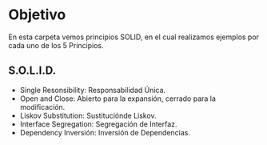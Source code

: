 # Objetivo
En esta carpeta vemos principios SOLID, en el cual realizamos ejemplos por cada uno de los 5 Principios.

## S.O.L.I.D.

- Single Resonsibility: Responsabilidad Única.
- Open and Close: Abierto para la expansión, cerrado para la modificación.
- Liskov Substitution: Sustituciónde Liskov.
- Interface Segregation: Segregación de Interfaz.
- Dependency Inversión: Inversión de Dependencias.
